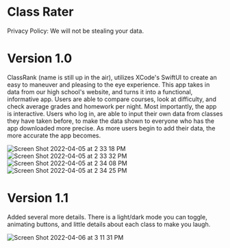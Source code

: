 # Class Rater

Privacy Policy: We will not be stealing your data.

# Version 1.0
ClassRank (name is still up in the air), utilizes XCode's SwiftUI to create an easy to maneuver and pleasing to the eye experience. This app takes in data from our high school's website, and turns it into a functional, informative app. Users are able to compare courses, look at difficulty, and check average grades and homework per night. Most importantly, the app is interactive. Users who log in, are able to input their own data from classes they have taken before, to make the data shown to everyone who has the app downloaded more precise. As more users begin to add their data, the more accurate the app becomes. 

![Screen Shot 2022-04-05 at 2 33 18 PM](https://user-images.githubusercontent.com/60491044/161835292-5474d556-b59d-4ef1-99ce-004bea08b96f.png)
![Screen Shot 2022-04-05 at 2 33 32 PM](https://user-images.githubusercontent.com/60491044/161835307-be580f98-b5bc-486a-bd89-9ba81ba3758f.png)
![Screen Shot 2022-04-05 at 2 34 08 PM](https://user-images.githubusercontent.com/60491044/161835362-628b41ea-7b1e-4197-a2de-b0988338300a.png)
![Screen Shot 2022-04-05 at 2 34 25 PM](https://user-images.githubusercontent.com/60491044/161835364-deeee5dc-426a-4fe6-b414-cd0baca0092f.png)


# Version 1.1
Added several more details. There is a light/dark mode you can toggle, animating buttons, and little details about each class to make you laugh.

![Screen Shot 2022-04-06 at 3 11 31 PM](https://user-images.githubusercontent.com/60491044/162062634-691f1d01-e9fd-42f5-898d-1aaaefcbef84.png)


